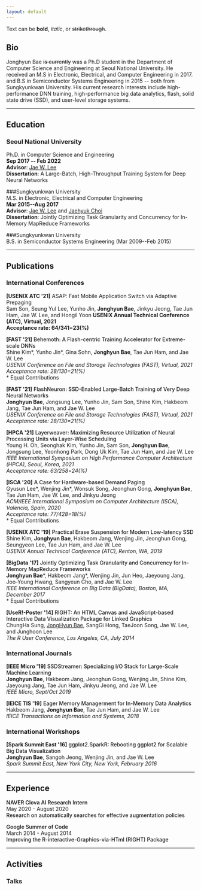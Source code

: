```yaml
---
layout: default
---
```


Text can be **bold**, _italic_, or ~~strikethrough~~.

## Bio

Jonghyun Bae ~~is currently~~ was a Ph.D student in the Department of Computer Science
and Engineering at Seoul National University. He received an M.S in Electronic,
Electrical, and Computer Engineering in 2017. and B.S in Semiconductor Systems
Engineering in 2015 -- both from Sungkyunkwan University. His current research
interests include high-performance DNN training, high-performance big data analytics,
flash, solid state drive (SSD), and user-level storage systems.

---

## Education

### Seoul National University   
Ph.D. in Computer Science and Engineering   
__Sep 2017 -- Feb 2022__   
**Advisor**: [Jae W. Lee](https://iamjaelee.github.io/www/)   
**Dissertation**: A Large-Batch, High-Throughput Training System for Deep Neural Networks

###Sungkyunkwan University   
M.S. in Electronic, Electrical and Computer Engineering   
__Mar 2015--Aug 2017__   
**Advisor**: [Jae W. Lee](https://iamjaelee.github.io/www/) and [Jaehyuk Choi](https://sites.google.com/view/eemix/people#h.p_ID_53)    
**Dissertation**: Jointly Optimizing Task Granularity and Concurrency for In-Memory MapReduce Frameworks

###Sungkyunkwan University   
B.S. in Semiconductor Systems Engineering (Mar 2009--Feb 2015)

---

## Publications

### International Conferences
**[USENIX ATC '21]** ASAP: Fast Mobile Application Switch via Adaptive Prepaging   
Sam Son, Seung Yul Lee, Yunho Jin, <b>Jonghyun Bae</b>, Jinkyu Jeong, Tae Jun Ham, Jae W. Lee, and Hongil Yoon
__USENIX Annual Technical Conference (ATC), Virtual, 2021__   
__Acceptance rate: 64/341=23(%)__


<b>[FAST '21]</b>
<span style="font-weight:500">Behemoth: A Flash-centric Training Accelerator for Extreme-scale DNNs</span><br>
Shine Kim\*, Yunho Jin\*, Gina Sohn, <b>Jonghyun Bae</b>, Tae Jun Ham, and Jae W. Lee<br>
<i>USENIX Conference on File and Storage Technologies (FAST), Virtual, 2021</i><br>
<i>Acceptance rate: 28/130=21(%) </i><br>
\* Equal Contributions<br>


<b>[FAST '21]</b>
<span style="font-weight:500">FlashNeuron: SSD-Enabled Large-Batch Training of Very Deep Neural Networks</span><br>
<b>Jonghyun Bae</b>, Jongsung Lee, Yunho Jin, Sam Son, Shine Kim, Hakbeom Jang, Tae Jun Ham, and Jae W. Lee<br>
<i>USENIX Conference on File and Storage Technologies (FAST), Virtual, 2021</i><br>
<i>Acceptance rate: 28/130=21(%) </i><br>


<b>[HPCA '21]</b>
<span style="font-weight:500">Layerweaver: Maximizing Resource Utilization of Neural Processing Units via Layer-Wise Scheduling</span><br>
Young H. Oh, Seonghak Kim, Yunho Jin, Sam Son, <b>Jonghyun Bae</b>, Jongsung Lee, Yeonhong Park, Dong Uk Kim, Tae Jun Ham, and Jae W. Lee<br>
<i>IEEE International Symposium on High Performance Computer Architecture (HPCA), Seoul, Korea, 2021</i><br>
<i>Acceptance rate: 63/258=24(%) </i><br>


<b>[ISCA '20]</b>
<span style="font-weight:500">A Case for Hardware-based Demand Paging</span><br>
Gyusun Lee\*, Wenjing Jin\*, Wonsuk Song, Jeonghun Gong, <b>Jonghyun Bae</b>, Tae Jun Ham, Jae W. Lee, and Jinkyu Jeong<br>
<i>ACM/IEEE International Symposium on Computer Architecture (ISCA), Valencia, Spain, 2020</i><br>
<i>Acceptance rate: 77/428=18(%) </i><br>
\* Equal Contributions<br>


<b>[USENIX ATC '19]</b>
<span style="font-weight:500">Practical Erase Suspension for Modern Low-latency SSD</span><br>
Shine Kim, <b>Jonghyun Bae</b>, Hakbeom Jang, Wenjing Jin, Jeonghun Gong, Seungyeon Lee, Tae Jun Ham, and Jae W. Lee<br>
<i>USENIX Annual Technical Conference (ATC), Renton, WA, 2019</i>


<b>[BigData '17]</b>
<span style="font-weight:500">Jointly Optimizing Task Granularity and Concurrency for In-Memory MapReduce Frameworks</span><br>
<b>Jonghyun Bae</b>\*, Hakbeom Jang\*, Wenjing Jin, Jun Heo, Jaeyoung Jang, Joo-Young Hwang, Sangyeun Cho, and Jae W. Lee<br>
<i>IEEE International Conference on Big Data (BigData), Boston, MA, December 2017</i><br>
\* Equal Contributions<br>


<b>[UseR!-Poster '14]</b>
<span style="font-weight:500">RIGHT: An HTML Canvas and JavaScript-based Interactive Data Visualization Package for Linked Graphics</span><br>
ChungHa Sung, <u>JongHyun Bae</u>, SangGi Hong, TaeJoon Song, Jae W. Lee, and Junghoon Lee<br>
<i>The R User Conference, Los Angeles, CA, July 2014</i>



### International Journals
<b>[IEEE Micro '19]</b>
<span style="font-weight:500">SSDStreamer: Specializing I/O Stack for Large-Scale Machine Learning</span><br>
<b>Jonghyun Bae</b>, Hakbeom Jang, Jeonghun Gong, Wenjing Jin, Shine Kim, Jaeyoung Jang, Tae Jun Ham, Jinkyu Jeong, and Jae W. Lee <br>
<i>IEEE Micro, Sept/Oct 2019</i>


<b>[IEICE TIS '19]</b>
<span style="font-weight:500">Eager Memory Managerment for In-Memory Data Analytics</span><br>
Hakbeom Jang, <b>Jonghyun Bae</b>, Tae Jun Ham, and Jae W. Lee<br>
<i>IEICE Transactions on Information and Systems, 2018</i>



### International Workshops
<b>[Spark Summit East '16]</b>
<span style="font-weight:500">ggplot2.SparkR: Rebooting ggplot2 for Scalable Big Data Visualization</span><br>
<b>Jonghyun Bae</b>, Sangoh Jeong, Wenjing Jin, and Jae W. Lee<br>
<i>Spark Summit East, New York City, New York, February 2016</i>

---

## Experience

<span style="font-weight:600">NAVER Clova AI Research Intern</span><br>
May 2020 - August 2020<br>
<span style="font-weight:500">Research on automatically searches for effective augmentation policies</span>

<span style="font-weight:600">Google Summer of Code</span><br>
March 2014 - August 2014<br>
<span style="font-weight:500">Improving the R-interactive-Graphics-via-HTml (RIGHT) Package</span>

---

## Activities

### Talks
